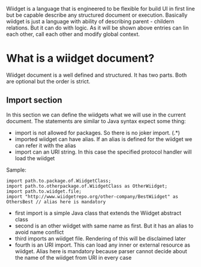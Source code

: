 Wiidget is a language that is engineered to be flexible for build UI in first line but be capable describe any structured document or execution.
Basically wiidget is just a language with ability of describing parent - childern relations. But it can do with logic. As it will be shown above entries can lin each other, call each other and modify global context.

# What is a wiidget document? #

Wiidget document is a well defined and structured. It has two parts. Both are optional but the order is strict.

## Import section ##
In this section we can define the wiidgets what we will use in the current document. The statements are similar to Java syntax expect some thing:

 * import is not allowed for packages. So there is no joker import. (.*)
 * imported wiidget can have alias. If an alias is defined for the wiidget we can refer it with the alias
 * import can an URI string. In this case the specified protocol handler will load the wiidget

Sample:

    import path.to.package.of.WiidgetClass;
	import path.to.otherpackage.of.WiidgetClass as OtherWiidget;
	import path.to.wiidget.file;
	import "http://www.wiidgetrepo.org/other-company/BestWiidget" as OthersBest // alias here is mandatory

 * first import is a simple Java class that extends the Wiidget abstract class
 * second is an other wiidget with same name as first. But it has an alias to avoid name conflict
 * third imports an wiidget file. Rendering of this will be disclaimed later
 * fourth is an URI import. This can load any inner or external resource as wiidget. Alias here is mandatory because parser cannot decide about the name of the wiidget from URI in every case



